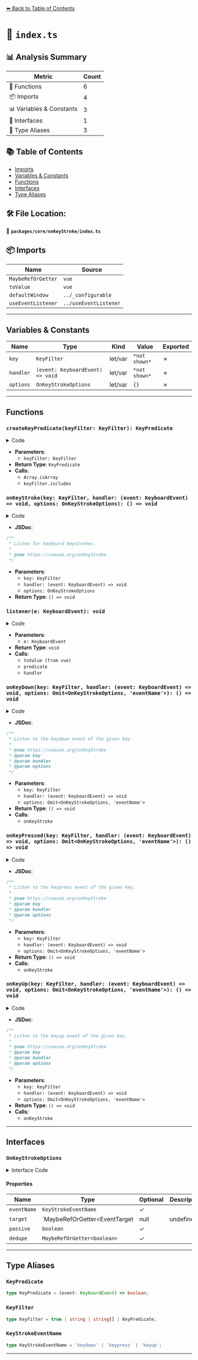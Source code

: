 [⬅️ Back to Table of Contents](../../../index.md)

# 📄 `index.ts`

## 📊 Analysis Summary

| Metric | Count |
|--------|-------|
| 🔧 Functions | 6 |
| 📦 Imports | 4 |
| 📊 Variables & Constants | 3 |
| 📐 Interfaces | 1 |
| 📑 Type Aliases | 3 |

## 📚 Table of Contents

- [Imports](#imports)
- [Variables & Constants](#variables-constants)
- [Functions](#functions)
- [Interfaces](#interfaces)
- [Type Aliases](#type-aliases)

## 🛠️ File Location:
📂 **`packages/core/onKeyStroke/index.ts`**

## 📦 Imports

| Name | Source |
|------|--------|
| `MaybeRefOrGetter` | `vue` |
| `toValue` | `vue` |
| `defaultWindow` | `../_configurable` |
| `useEventListener` | `../useEventListener` |


---

## Variables & Constants

| Name | Type | Kind | Value | Exported |
|------|------|------|-------|----------|
| `key` | `KeyFilter` | let/var | `*not shown*` | ✗ |
| `handler` | `(event: KeyboardEvent) => void` | let/var | `*not shown*` | ✗ |
| `options` | `OnKeyStrokeOptions` | let/var | `{}` | ✗ |


---

## Functions

### `createKeyPredicate(keyFilter: KeyFilter): KeyPredicate`

<details><summary>Code</summary>

```ts
function createKeyPredicate(keyFilter: KeyFilter): KeyPredicate {
  if (typeof keyFilter === 'function')
    return keyFilter

  else if (typeof keyFilter === 'string')
    return (event: KeyboardEvent) => event.key === keyFilter

  else if (Array.isArray(keyFilter))
    return (event: KeyboardEvent) => keyFilter.includes(event.key)

  return () => true
}
```
</details>

- **Parameters**:
  - `keyFilter: KeyFilter`
- **Return Type**: `KeyPredicate`
- **Calls**:
  - `Array.isArray`
  - `keyFilter.includes`
### `onKeyStroke(key: KeyFilter, handler: (event: KeyboardEvent) => void, options: OnKeyStrokeOptions): () => void`

<details><summary>Code</summary>

```ts
export function onKeyStroke(key: KeyFilter, handler: (event: KeyboardEvent) => void, options?: OnKeyStrokeOptions): () => void
```
</details>

- **JSDoc**:
```ts
/**
 * Listen for keyboard keystrokes.
 *
 * @see https://vueuse.org/onKeyStroke
 */
```

- **Parameters**:
  - `key: KeyFilter`
  - `handler: (event: KeyboardEvent) => void`
  - `options: OnKeyStrokeOptions`
- **Return Type**: `() => void`
### `listener(e: KeyboardEvent): void`

<details><summary>Code</summary>

```ts
(e: KeyboardEvent) => {
    if (e.repeat && toValue(dedupe))
      return

    if (predicate(e))
      handler(e)
  }
```
</details>

- **Parameters**:
  - `e: KeyboardEvent`
- **Return Type**: `void`
- **Calls**:
  - `toValue (from vue)`
  - `predicate`
  - `handler`
### `onKeyDown(key: KeyFilter, handler: (event: KeyboardEvent) => void, options: Omit<OnKeyStrokeOptions, 'eventName'>): () => void`

<details><summary>Code</summary>

```ts
export function onKeyDown(key: KeyFilter, handler: (event: KeyboardEvent) => void, options: Omit<OnKeyStrokeOptions, 'eventName'> = {}) {
  return onKeyStroke(key, handler, { ...options, eventName: 'keydown' })
}
```
</details>

- **JSDoc**:
```ts
/**
 * Listen to the keydown event of the given key.
 *
 * @see https://vueuse.org/onKeyStroke
 * @param key
 * @param handler
 * @param options
 */
```

- **Parameters**:
  - `key: KeyFilter`
  - `handler: (event: KeyboardEvent) => void`
  - `options: Omit<OnKeyStrokeOptions, 'eventName'>`
- **Return Type**: `() => void`
- **Calls**:
  - `onKeyStroke`
### `onKeyPressed(key: KeyFilter, handler: (event: KeyboardEvent) => void, options: Omit<OnKeyStrokeOptions, 'eventName'>): () => void`

<details><summary>Code</summary>

```ts
export function onKeyPressed(key: KeyFilter, handler: (event: KeyboardEvent) => void, options: Omit<OnKeyStrokeOptions, 'eventName'> = {}) {
  return onKeyStroke(key, handler, { ...options, eventName: 'keypress' })
}
```
</details>

- **JSDoc**:
```ts
/**
 * Listen to the keypress event of the given key.
 *
 * @see https://vueuse.org/onKeyStroke
 * @param key
 * @param handler
 * @param options
 */
```

- **Parameters**:
  - `key: KeyFilter`
  - `handler: (event: KeyboardEvent) => void`
  - `options: Omit<OnKeyStrokeOptions, 'eventName'>`
- **Return Type**: `() => void`
- **Calls**:
  - `onKeyStroke`
### `onKeyUp(key: KeyFilter, handler: (event: KeyboardEvent) => void, options: Omit<OnKeyStrokeOptions, 'eventName'>): () => void`

<details><summary>Code</summary>

```ts
export function onKeyUp(key: KeyFilter, handler: (event: KeyboardEvent) => void, options: Omit<OnKeyStrokeOptions, 'eventName'> = {}) {
  return onKeyStroke(key, handler, { ...options, eventName: 'keyup' })
}
```
</details>

- **JSDoc**:
```ts
/**
 * Listen to the keyup event of the given key.
 *
 * @see https://vueuse.org/onKeyStroke
 * @param key
 * @param handler
 * @param options
 */
```

- **Parameters**:
  - `key: KeyFilter`
  - `handler: (event: KeyboardEvent) => void`
  - `options: Omit<OnKeyStrokeOptions, 'eventName'>`
- **Return Type**: `() => void`
- **Calls**:
  - `onKeyStroke`

---

## Interfaces

### `OnKeyStrokeOptions`

<details><summary>Interface Code</summary>

```ts
export interface OnKeyStrokeOptions {
  eventName?: KeyStrokeEventName
  target?: MaybeRefOrGetter<EventTarget | null | undefined>
  passive?: boolean
  /**
   * Set to `true` to ignore repeated events when the key is being held down.
   *
   * @default false
   */
  dedupe?: MaybeRefOrGetter<boolean>
}
```
</details>

#### Properties

| Name | Type | Optional | Description |
|------|------|----------|-------------|
| `eventName` | `KeyStrokeEventName` | ✓ |  |
| `target` | `MaybeRefOrGetter<EventTarget | null | undefined>` | ✓ |  |
| `passive` | `boolean` | ✓ |  |
| `dedupe` | `MaybeRefOrGetter<boolean>` | ✓ |  |


---

## Type Aliases

### `KeyPredicate`

```ts
type KeyPredicate = (event: KeyboardEvent) => boolean;
```

### `KeyFilter`

```ts
type KeyFilter = true | string | string[] | KeyPredicate;
```

### `KeyStrokeEventName`

```ts
type KeyStrokeEventName = 'keydown' | 'keypress' | 'keyup';
```


---